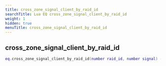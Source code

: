 ```yaml
---
title: cross_zone_signal_client_by_raid_id
searchTitle: Lua EQ cross_zone_signal_client_by_raid_id
weight: 1
hidden: true
menuTitle: cross_zone_signal_client_by_raid_id
---
```

## cross_zone_signal_client_by_raid_id
```lua
eq.cross_zone_signal_client_by_raid_id(number raid_id, number signal) -- void
```